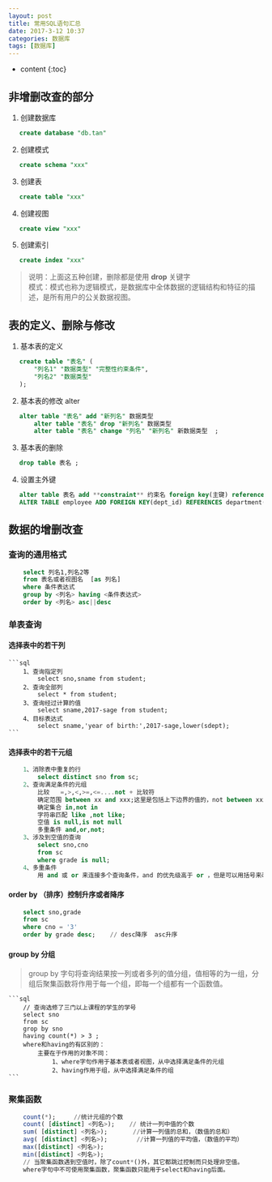 ```yaml
---
layout: post
title: 常用SQL语句汇总
date: 2017-3-12 10:37
categories: 数据库
tags: [数据库]
---
```


* content
{:toc}
## 非增删改查的部分
1.  创建数据库
 ```sql
 	create database "db.tan"
 ```
2.  创建模式
 ```sql
 	create schema "xxx"  
 ```
3.  创建表
 ```sql
 	create table "xxx"  
 ```
4.  创建视图
 ```sql
 	create view "xxx"
 ```
5.  创建索引
 ```sql
 	create index "xxx"
 ```
> 说明：上面这五种创建，删除都是使用 **drop** 关键字  
> 模式：模式也称为逻辑模式，是数据库中全体数据的逻辑结构和特征的描述，是所有用户的公关数据视图。

## 表的定义、删除与修改

1.  基本表的定义
 ```sql
 	create table "表名" (
 		"列名1" "数据类型" "完整性约束条件",
 		"列名2" "数据类型"
 	);
 ```
2.  基本表的修改  alter
 ```sql
 	alter table "表名" add "新列名" 数据类型
 		alter table "表名" drop "新列名" 数据类型
 		alter table "表名" change "列名" "新列名" 新数据类型  ;
 ```
3.  基本表的删除 
 ```sql
 	drop table 表名 ;
 ```
4.  设置主外键
 ```sql
 	alter table 表名 add **constraint** 约束名 foreign key(主键) references 外表(外表的属性); 
 	ALTER TABLE employee ADD FOREIGN KEY(dept_id) REFERENCES department(id); 
 ```
## 数据的增删改查
### 查询的通用格式
```sql
	select 列名1,列名2等 
	from 表名或者视图名  [as 列名]
	where 条件表达式
	group by <列名> having <条件表达式>
	order by <列名> asc||desc 
```
### 单表查询
#### 选择表中的若干列
	​```sql
		1、查询指定列
			select sno,sname from student;
		2、查询全部列
			select * from student;
		3、查询经过计算的值
			select sname,2017-sage from student;
		4、目标表达式
			select sname,'year of birth:',2017-sage,lower(sdept);
	​```
#### 选择表中的若干元组
```sql
	1、消除表中重复的行
		select distinct sno from sc;
	2、查询满足条件的元组
		比较   =,>,<,>=,<=....not + 比较符
		确定范围 between xx and xxx;这里是包括上下边界的值的，not between xxx and xxx;
		确定集合 in,not in
		字符串匹配 like ,not like;
		空值 is null,is not null
		多重条件 and,or,not;
	3、涉及到空值的查询
		select sno,cno
		from sc
		where grade is null;
	4、多重条件
		用 and 或 or 来连接多个查询条件，and 的优先级高于 or ，但是可以用括号来改变。
```
#### order by （排序）控制升序或者降序
```sql
	select sno,grade
	from sc
	where cno = '3'
	order by grade desc;    // desc降序  asc升序 
```
#### group by 分组
> group by 字句将查询结果按一列或者多列的值分组，值相等的为一组，分组后聚集函数将作用于每一个组，即每一个组都有一个函数值。

	​```sql
		// 查询选修了三门以上课程的学生的学号
		select sno
		from sc
		grop by sno
		having count(*) > 3 ;
		where和having的有区别的：
			主要在于作用的对象不同：
				1、where字句作用于基本表或者视图，从中选择满足条件的元组
				2、having作用于组，从中选择满足条件的组
	​```

### 聚集函数
```sql
	count(*);     //统计元组的个数
	count( [distinct] <列名>);    // 统计一列中值的个数
	sum( [distinct] <列名>);       //计算一列值的总和，（数值的总和）
	avg( [distinct] <列名>);   	  //计算一列值的平均值，（数值的平均）
	max([distinct] <列名>);
	min([distinct] <列名>);
	// 当聚集函数遇到空值时，除了count*()外，其它都跳过控制而只处理非空值。
	where字句中不可使用聚集函数，聚集函数只能用于select和having后面。
```